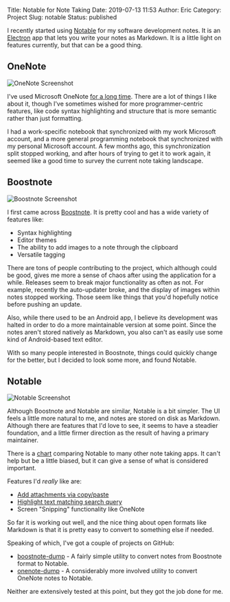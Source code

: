 Title: Notable for Note Taking
Date: 2019-07-13 11:53
Author: Eric
Category: Project
Slug: notable
Status: published

I recently started using [Notable](https://github.com/notable/notable) for my
software development notes. It is an [Electron](https://electronjs.org/) app
that lets you write your notes as Markdown. It is a little light on features
currently, but that can be a good thing.

## OneNote

![OneNote Screenshot]({static}/images/notable-onenote.png)

I've used Microsoft OneNote [for a long time](evernote-vs-onenote.md). There
are a lot of things I like about it, though I've sometimes wished for more
programmer-centric features, like code syntax highlighting and structure that
is more semantic rather than just formatting.

I had a work-specific notebook that synchronized with my work Microsoft
account, and a more general programming notebook that synchronized with my
personal Microsoft account. A few months ago, this synchronization split
stopped working, and after hours of trying to get it to work again, it seemed
like a good time to survey the current note taking landscape.

## Boostnote

![Boostnote Screenshot]({static}/images/notable-boostnote.png)

I first came across [Boostnote](https://boostnote.io/). It is pretty cool and
has a wide variety of features like:

* Syntax highlighting
* Editor themes
* The ability to add images to a note through the clipboard
* Versatile tagging

There are tons of people contributing to the project, which although could be
good, gives me more a sense of chaos after using the application for a while.
Releases seem to break major functionality as often as not. For example,
recently the auto-updater broke, and the display of images within notes stopped
working. Those seem like things that you'd hopefully notice before pushing an
update. 

Also, while there used to be an Android app, I believe its development was
halted in order to do a more maintainable version at some point. Since the
notes aren't stored natively as Markdown, you also can't as easily use some
kind of Android-based text editor.

With so many people interested in Boostnote, things could quickly change for
the better, but I decided to look some more, and found Notable.

## Notable

![Notable Screenshot]({static}/images/notable-notable.png)

Although Boostnote and Notable are similar, Notable is a bit simpler. The UI
feels a little more natural to me, and notes are stored on disk as Markdown.
Although there are features that I'd love to see, it seems to have a steadier
foundation, and a little firmer direction as the result of having a primary
maintainer.

There is a
[chart](https://raw.githubusercontent.com/notable/notable/master/resources/comparison/table.png)
comparing Notable to many other note taking apps. It can't help but be a little
biased, but it can give a sense of what is considered important.

Features I'd *really* like are:

* [Add attachments via copy/paste](https://github.com/notable/notable/issues/26)
* [Highlight text matching search query](https://github.com/notable/notable/issues/243)
* Screen "Snipping" functionality like OneNote

So far it is working out well, and the nice thing about open formats like
Markdown is that it is pretty easy to convert to something else if needed.

Speaking of which, I've got a couple of projects on GitHub:

* [boostnote-dump](https://github.com/genericmoniker/boostnote-dump) - A fairly
 simple utility to convert notes from Boostnote format to Notable.
* [onenote-dump](https://github.com/genericmoniker/onenote-dump) - A
  considerably more involved utility to convert OneNote notes to Notable.

Neither are extensively tested at this point, but they got the job done for me.
